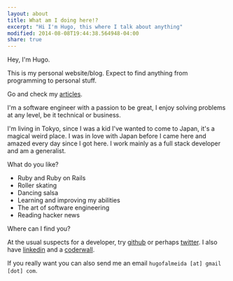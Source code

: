 ```yaml
---
layout: about
title: What am I doing here!? 
excerpt: "Hi I'm Hugo, this where I talk about anything"
modified: 2014-08-08T19:44:38.564948-04:00
share: true
---
```


Hey, I'm Hugo.

This is my personal website/blog. Expect to find anything from programming to personal stuff.

Go and check my [articles](/articles).

I'm a software engineer with a passion to be great, I enjoy solving problems at any level, be it technical or business.

I'm living in Tokyo, since I was a kid I've wanted to come to Japan, it's a magical weird place. I was in love with Japan before I came here and amazed every day since I got here. I work mainly as a full stack developer and am a generalist.

What do you like?

* Ruby and Ruby on Rails
* Roller skating
* Dancing salsa
* Learning and improving my abilities
* The art of software engineering
* Reading hacker news

Where can I find you?

At the usual suspects for a developer, try [github](http://github.com/GriffinHeart) or perhaps [twitter](https://twitter.com/leShadowGriff). I also have [linkedin](https://www.linkedin.com/in/hfalmeida) and a [coderwall](https://coderwall.com/griffinheart).

If you really want you can also send me an email `hugofalmeida [at] gmail [dot] com`.
